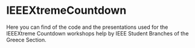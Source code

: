 # IEEEXtremeCountdown
Here you can find of the code and the presentations used for the IEEEXtreme Countdown workshops help by IEEE Student Branches of the Greece Section.
